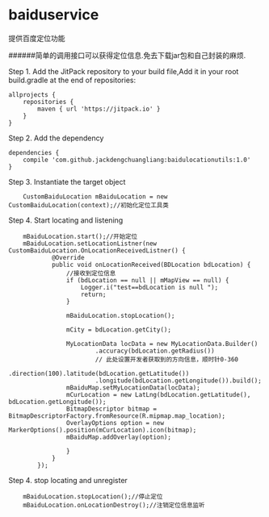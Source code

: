 # baiduservice
提供百度定位功能

######简单的调用接口可以获得定位信息.免去下载jar包和自己封装的麻烦.

Step 1. Add the JitPack repository to your build file,Add it in your root build.gradle at the end of repositories:

	allprojects {
		repositories {
			maven { url 'https://jitpack.io' }
		}
	}
  
Step 2. Add the dependency
  
	dependencies {
        compile 'com.github.jackdengchuangliang:baidulocationutils:1.0'
	}
	
Step 3. Instantiate the target object

        CustomBaiduLocation mBaiduLocation = new CustomBaiduLocation(context);//初始化定位工具类

Step 4. Start locating and listening

        mBaiduLocation.start();//开始定位
        mBaiduLocation.setLocationListner(new CustomBaiduLocation.OnLocationReceivedListner() {
                @Override
                public void onLocationReceived(BDLocation bdLocation) {
                    //接收到定位信息
                    if (bdLocation == null || mMapView == null) {
                        Logger.i("test==bdLocation is null ");
                        return;
                    }
    
                    mBaiduLocation.stopLocation();
                   
                    mCity = bdLocation.getCity();

                    MyLocationData locData = new MyLocationData.Builder()
                            .accuracy(bdLocation.getRadius())
                            // 此处设置开发者获取到的方向信息，顺时针0-360
                            .direction(100).latitude(bdLocation.getLatitude())
                            .longitude(bdLocation.getLongitude()).build();
                    mBaiduMap.setMyLocationData(locData);
                    mCurLocation = new LatLng(bdLocation.getLatitude(), bdLocation.getLongitude());
                    BitmapDescriptor bitmap = BitmapDescriptorFactory.fromResource(R.mipmap.map_location);
                    OverlayOptions option = new MarkerOptions().position(mCurLocation).icon(bitmap);
                    mBaiduMap.addOverlay(option);
                    
                    }
                }
            });
                
Step 4. stop locating and unregister
               
        mBaiduLocation.stopLocation();//停止定位
        mBaiduLocation.onLocationDestroy();//注销定位信息监听